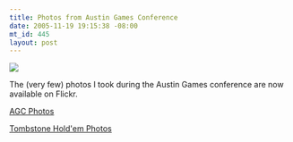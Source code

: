 ```yaml
--- 
title: Photos from Austin Games Conference
date: 2005-11-19 19:15:38 -08:00
mt_id: 445
layout: post
---
```

[![][1]][2]

The (very few) photos I took during the Austin Games conference are now available on Flickr.

[AGC Photos][3]

[Tombstone Hold'em Photos][4]

   [1]: http://images.nonpolynomial.com/nonpolynomial.com/blog/agc.jpg
   [2]: http://www.gameconference.com
   [3]: http://www.flickr.com/photos/80226255@N00/sets/1401410/
   [4]: http://www.flickr.com/photos/80226255@N00/sets/1401450/

